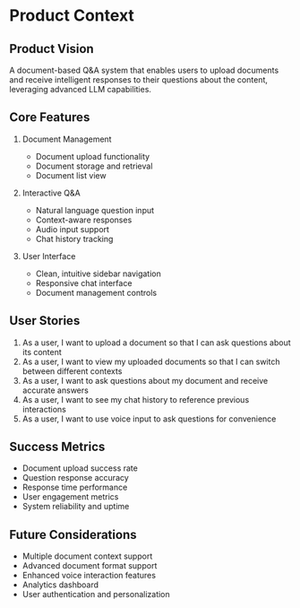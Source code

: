 # Product Context

## Product Vision

A document-based Q&A system that enables users to upload documents and receive intelligent responses to their questions about the content, leveraging advanced LLM capabilities.

## Core Features

1. Document Management

   - Document upload functionality
   - Document storage and retrieval
   - Document list view

2. Interactive Q&A

   - Natural language question input
   - Context-aware responses
   - Audio input support
   - Chat history tracking

3. User Interface
   - Clean, intuitive sidebar navigation
   - Responsive chat interface
   - Document management controls

## User Stories

1. As a user, I want to upload a document so that I can ask questions about its content
2. As a user, I want to view my uploaded documents so that I can switch between different contexts
3. As a user, I want to ask questions about my document and receive accurate answers
4. As a user, I want to see my chat history to reference previous interactions
5. As a user, I want to use voice input to ask questions for convenience

## Success Metrics

- Document upload success rate
- Question response accuracy
- Response time performance
- User engagement metrics
- System reliability and uptime

## Future Considerations

- Multiple document context support
- Advanced document format support
- Enhanced voice interaction features
- Analytics dashboard
- User authentication and personalization
